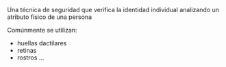Una técnica de seguridad que verifica la identidad individual analizando un atributo físico de una persona

Comúnmente se utilizan:
* huellas dactilares
* retinas
* rostros ...